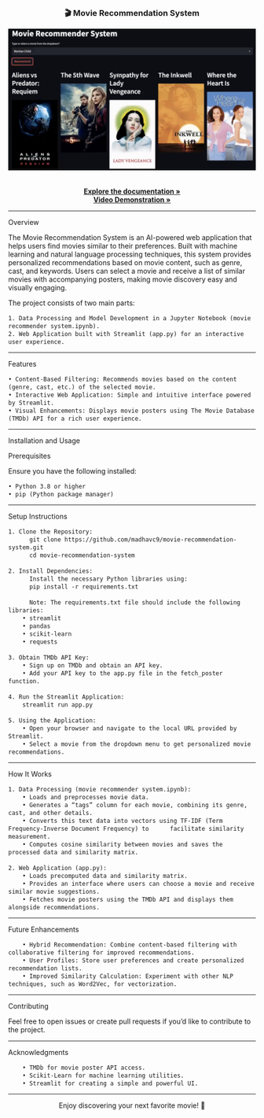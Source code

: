 <!-- PROJECT LOGO -->
<div align="center">
  <h3 align="center">🎬 Movie Recommendation System</h3>
  <img src="/MRS_logo.png" alt="Movie Recommendation Logo" width="600">
  <p align="center">
    <br />
    <a href="https://drive.google.com/file/d/15EqioqNxrb90jf70SSsfNXDwz37_o3wj/view?usp=sharing" target="_blank"><strong>Explore the documentation »</strong></a>
    <br />
    <a href="https://drive.google.com/file/d/1GlUXc6Hzm5zCzHawjl8RtxAPqNpRqVwn/view?usp=sharing" target="_blank"><strong>Video Demonstration »</strong></a>
    <br />
  </p>
</div>
<hr>
Overview

The Movie Recommendation System is an AI-powered web application that helps users find movies similar to their preferences. Built with machine learning and natural language processing techniques, this system provides personalized recommendations based on movie content, such as genre, cast, and keywords. Users can select a movie and receive a list of similar movies with accompanying posters, making movie discovery easy and visually engaging.

The project consists of two main parts:

	1. Data Processing and Model Development in a Jupyter Notebook (movie recommender system.ipynb).
	2. Web Application built with Streamlit (app.py) for an interactive user experience.
<hr>
Features

	• Content-Based Filtering: Recommends movies based on the content (genre, cast, etc.) of the selected movie.
	• Interactive Web Application: Simple and intuitive interface powered by Streamlit.
	• Visual Enhancements: Displays movie posters using The Movie Database (TMDb) API for a rich user experience.
<hr>
Installation and Usage

Prerequisites

Ensure you have the following installed:

	• Python 3.8 or higher
	• pip (Python package manager)
<hr>
Setup Instructions

	1. Clone the Repository:
  		  git clone https://github.com/madhavc9/movie-recommendation-system.git
  		  cd movie-recommendation-system

	2. Install Dependencies:
  		  Install the necessary Python libraries using:
  		  pip install -r requirements.txt

   		  Note: The requirements.txt file should include the following libraries:
		• streamlit
		• pandas
		• scikit-learn
		• requests

	3. Obtain TMDb API Key:
		• Sign up on TMDb and obtain an API key.
		• Add your API key to the app.py file in the fetch_poster function.

	4. Run the Streamlit Application:
    	streamlit run app.py

    5. Using the Application:
		• Open your browser and navigate to the local URL provided by Streamlit.
		• Select a movie from the dropdown menu to get personalized movie recommendations.
<hr>
How It Works

	1. Data Processing (movie recommender system.ipynb):
		• Loads and preprocesses movie data.
		• Generates a “tags” column for each movie, combining its genre, cast, and other details.
		• Converts this text data into vectors using TF-IDF (Term Frequency-Inverse Document Frequency) to      facilitate similarity measurement.
		• Computes cosine similarity between movies and saves the processed data and similarity matrix.

	2. Web Application (app.py):
		• Loads precomputed data and similarity matrix.
		• Provides an interface where users can choose a movie and receive similar movie suggestions.
		• Fetches movie posters using the TMDb API and displays them alongside recommendations.
<hr>
Future Enhancements

		• Hybrid Recommendation: Combine content-based filtering with collaborative filtering for improved recommendations.
		• User Profiles: Store user preferences and create personalized recommendation lists.
		• Improved Similarity Calculation: Experiment with other NLP techniques, such as Word2Vec, for vectorization.
<hr>
Contributing

Feel free to open issues or create pull requests if you’d like to contribute to the project.
<hr>
Acknowledgments

		• TMDb for movie poster API access.
		• Scikit-Learn for machine learning utilities.
		• Streamlit for creating a simple and powerful UI.
<hr>
<div align="center">
Enjoy discovering your next favorite movie! 🎥
</div>


